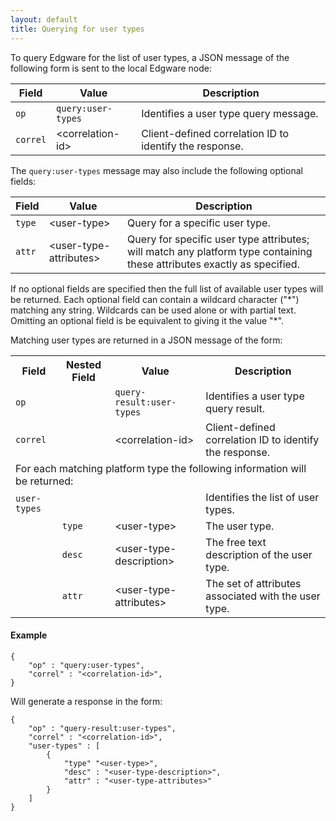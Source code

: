 ```yaml
---
layout: default
title: Querying for user types
---
```


To query Edgware for the list of user types, a JSON message of the following form is sent to the local Edgware node:

| Field    | Value              | Description
| -------- | ------------------ | ------------- 
| `op`     | `query:user-types` | Identifies a user type query message. |
| `correl` | \<correlation-id>  | Client-defined correlation ID to identify the response. |

The `query:user-types` message may also include the following optional fields:
 
| Field    | Value                   | Description |
| -------- | ----------------------- | ----------- |
| `type`   | \<user-type>            | Query for a specific user type. |
| `attr`   | \<user-type-attributes> | Query for specific user type attributes; will match any platform type containing these attributes exactly as specified. |

If no optional fields are specified then the full list of available user types will be returned. Each optional field can contain a wildcard character ("\*") matching any string. Wildcards can be used alone or with partial text. Omitting an optional field is be equivalent to giving it the value "\*".

Matching user types are returned in a JSON message of the form:

<table>
    <tr>
        <th>Field</th>
        <th>Nested Field</th>
        <th>Value</th>
        <th>Description</th>
    </tr>
    <tr>
        <td><code>op</code></td>
        <td></td>
        <td><code>query-result:user-types</code></td>
        <td>Identifies a user type query result.</td>
    </tr>
    <tr>
        <td><code>correl</code></td>
        <td></td>
        <td>&lt;correlation-id&gt;</td>
        <td>Client-defined correlation ID to identify the response.</td>
    </tr>
    <tr>
        <td colspan="4">For each matching platform type the following information will be returned:</td>
    </tr>
    <tr>
        <td><code>user-types</code></td>
        <td></td>
        <td></td>
        <td>Identifies the list of user types.</td>
    </tr>
    <tr>
        <td></td>
        <td><code>type</code></td>
        <td>&lt;user-type&gt;</td>
        <td>The user type.</td>
    </tr>
    <tr>
        <td></td>
        <td><code>desc</code></td>
        <td>&lt;user-type-description&gt;</td>
        <td>The free text description of the user type.</td>
    </tr>
    <tr>
        <td></td>
        <td><code>attr</code></td>
        <td>&lt;user-type-attributes&gt;</td>
        <td>The set of attributes associated with the user type.</td>
    </tr>
</table>

#### Example   

	{
		"op" : "query:user-types",
		"correl" : "<correlation-id>",
	}
    
Will generate a response in the form:

	{
		"op" : "query-result:user-types",
		"correl" : "<correlation-id>",
		"user-types" : [
			{
				"type" "<user-type>",
				"desc" : "<user-type-description>",
				"attr" : "<user-type-attributes>"
			}
		]
    }
